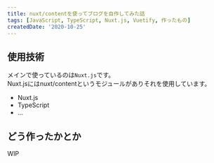 ```yaml
---
title: nuxt/contentを使ってブログを自作してみた話
tags: [JavaScript, TypeScript, Nuxt.js, Vuetify, 作ったもの]
createdDate: '2020-10-25'
---
```


## 使用技術

メインで使っているのは`Nuxt.js`です。  
Nuxt.jsにはnuxt/contentというモジュールがありそれを使用しています。

- Nuxt.js
- TypeScript
- ...

## どう作ったかとか

WIP
